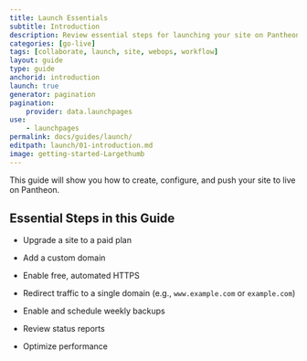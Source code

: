```yaml
---
title: Launch Essentials
subtitle: Introduction
description: Review essential steps for launching your site on Pantheon.
categories: [go-live]
tags: [collaborate, launch, site, webops, workflow]
layout: guide
type: guide
anchorid: introduction
launch: true
generator: pagination
pagination:
    provider: data.launchpages
use:
    - launchpages
permalink: docs/guides/launch/
editpath: launch/01-introduction.md
image: getting-started-Largethumb
---
```


This guide will show you how to create, configure, and push your site to live on Pantheon.

## Essential Steps in this Guide

- Upgrade a site to a paid plan

-  Add a custom domain

- Enable free, automated HTTPS

- Redirect traffic to a single domain (e.g., `www.example.com` or `example.com`)

- Enable and schedule weekly backups

- Review status reports

- Optimize performance

